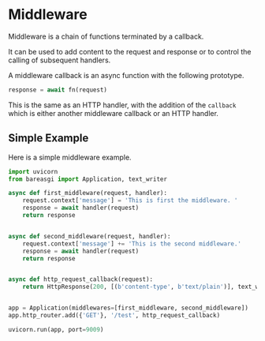 # Middleware

Middleware is a chain of functions terminated by a callback.

It can be used to add content to the request and response or to control the
calling of subsequent handlers.

A middleware callback is an async function with the following prototype.

```python
response = await fn(request)
```

This is the same as an HTTP handler, with the addition of the `callback` which is
either another middleware callback or an HTTP handler.

## Simple Example

Here is a simple middleware example.

```python
import uvicorn
from bareasgi import Application, text_writer

async def first_middleware(request, handler):
    request.context['message'] = 'This is first the middleware. '
    response = await handler(request)
    return response


async def second_middleware(request, handler):
    request.context['message'] += 'This is the second middleware.'
    response = await handler(request)
    return response


async def http_request_callback(request):
    return HttpResponse(200, [(b'content-type', b'text/plain')], text_writer(request.context['message']))


app = Application(middlewares=[first_middleware, second_middleware])
app.http_router.add({'GET'}, '/test', http_request_callback)

uvicorn.run(app, port=9009)
```
